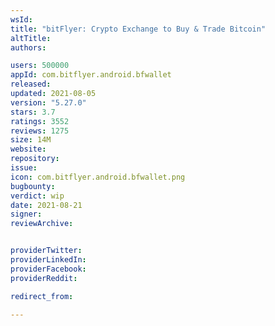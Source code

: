 ```yaml
---
wsId: 
title: "bitFlyer: Crypto Exchange to Buy & Trade Bitcoin"
altTitle: 
authors:

users: 500000
appId: com.bitflyer.android.bfwallet
released: 
updated: 2021-08-05
version: "5.27.0"
stars: 3.7
ratings: 3552
reviews: 1275
size: 14M
website: 
repository: 
issue: 
icon: com.bitflyer.android.bfwallet.png
bugbounty: 
verdict: wip
date: 2021-08-21
signer: 
reviewArchive:


providerTwitter: 
providerLinkedIn: 
providerFacebook: 
providerReddit: 

redirect_from:

---
```



